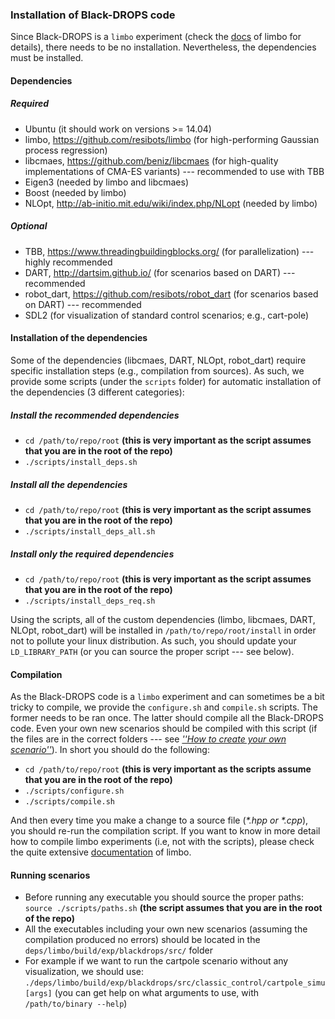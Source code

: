 ### Installation of Black-DROPS code

Since Black-DROPS is a `limbo` experiment (check the [docs](http://www.resibots.eu/limbo/index.html) of limbo for details), there needs to be no installation. Nevertheless, the dependencies must be installed.

#### Dependencies

##### Required
- Ubuntu (it should work on versions >= 14.04)
- limbo, https://github.com/resibots/limbo (for high-performing Gaussian process regression)
- libcmaes, https://github.com/beniz/libcmaes (for high-quality implementations of CMA-ES variants) --- recommended to use with TBB
- Eigen3 (needed by limbo and libcmaes)
- Boost (needed by limbo)
- NLOpt, http://ab-initio.mit.edu/wiki/index.php/NLopt (needed by limbo)

##### Optional
- TBB, https://www.threadingbuildingblocks.org/ (for parallelization) --- highly recommended
- DART, http://dartsim.github.io/ (for scenarios based on DART) --- recommended
- robot\_dart, https://github.com/resibots/robot_dart (for scenarios based on DART) --- recommended
- SDL2 (for visualization of standard control scenarios; e.g., cart-pole)

#### Installation of the dependencies

Some of the dependencies (libcmaes, DART, NLOpt, robot\_dart) require specific installation steps (e.g., compilation from sources). As such, we provide some scripts (under the `scripts` folder) for automatic installation of the dependencies (3 different categories):

##### Install the recommended dependencies

- `cd /path/to/repo/root` **(this is very important as the script assumes that you are in the root of the repo)**
- `./scripts/install_deps.sh`

##### Install all the dependencies

- `cd /path/to/repo/root` **(this is very important as the script assumes that you are in the root of the repo)**
- `./scripts/install_deps_all.sh`

##### Install only the required dependencies

- `cd /path/to/repo/root` **(this is very important as the script assumes that you are in the root of the repo)**
- `./scripts/install_deps_req.sh`

Using the scripts, all of the custom dependencies (limbo, libcmaes, DART, NLOpt, robot\_dart) will be installed in `/path/to/repo/root/install` in order not to pollute your linux distribution. As such, you should update your `LD_LIBRARY_PATH` (or you can source the proper script --- see below).

#### Compilation

As the Black-DROPS code is a `limbo` experiment and can sometimes be a bit tricky to compile, we provide the `configure.sh` and `compile.sh` scripts. The former needs to be ran once. The latter should compile all the Black-DROPS code. Even your own new scenarios should be compiled with this script (if the files are in the correct folders --- see [*''How to create your own scenario''*](basic_tutorial.md)). In short you should do the following:

- `cd /path/to/repo/root` **(this is very important as the scripts assume that you are in the root of the repo)**
- `./scripts/configure.sh`
- `./scripts/compile.sh`

And then every time you make a change to a source file (*\*.hpp or \*.cpp*), you should re-run the compilation script. If you want to know in more detail how to compile limbo experiments (i.e, not with the scripts), please check the quite extensive [documentation](http://www.resibots.eu/limbo/index.html) of limbo.
<!--In addition, if you want more fine-tuned compilation of your own scenarios, please check the [advanced tutorial](here).-->

#### Running scenarios

- Before running any executable you should source the proper paths: `source ./scripts/paths.sh` **(the script assumes that you are in the root of the repo)**
- All the executables including your own new scenarios (assuming the compilation produced no errors) should be located in the `deps/limbo/build/exp/blackdrops/src/` folder
- For example if we want to run the cartpole scenario without any visualization, we should use: `./deps/limbo/build/exp/blackdrops/src/classic_control/cartpole_simu [args]` (you can get help on what arguments to use, with `/path/to/binary --help`)